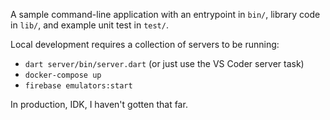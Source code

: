 A sample command-line application with an entrypoint in `bin/`, library code
in `lib/`, and example unit test in `test/`.

Local development requires a collection of servers to be running:
 - `dart server/bin/server.dart` (or just use the VS Coder server task)
 - `docker-compose up`
 - `firebase emulators:start`

In production, IDK, I haven't gotten that far.